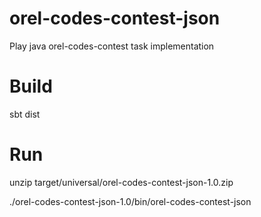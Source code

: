 # orel-codes-contest-json
Play java orel-codes-contest task implementation

# Build
sbt dist

# Run
unzip target/universal/orel-codes-contest-json-1.0.zip

./orel-codes-contest-json-1.0/bin/orel-codes-contest-json
